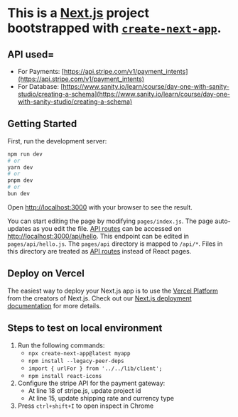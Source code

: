 # This is a [Next.js](https://nextjs.org/) project bootstrapped with [`create-next-app`](https://github.com/vercel/next.js/tree/canary/packages/create-next-app).

## API used=
- For Payments: [https://api.stripe.com/v1/payment_intents](https://api.stripe.com/v1/payment_intents)
- For Database: [https://www.sanity.io/learn/course/day-one-with-sanity-studio/creating-a-schema](https://www.sanity.io/learn/course/day-one-with-sanity-studio/creating-a-schema)

## Getting Started
First, run the development server:

```bash
npm run dev
# or
yarn dev
# or
pnpm dev
# or
bun dev
```
Open [http://localhost:3000](http://localhost:3000) with your browser to see the result.

You can start editing the page by modifying `pages/index.js`. The page auto-updates as you edit the file. [API routes](https://nextjs.org/docs/api-routes/introduction) can be accessed on [http://localhost:3000/api/hello](http://localhost:3000/api/hello). This endpoint can be edited in `pages/api/hello.js`. The `pages/api` directory is mapped to `/api/*`. Files in this directory are treated as [API routes](https://nextjs.org/docs/api-routes/introduction) instead of React pages.

## Deploy on Vercel
The easiest way to deploy your Next.js app is to use the [Vercel Platform](https://vercel.com/new?utm_medium=default-template&filter=next.js&utm_source=create-next-app&utm_campaign=create-next-app-readme) from the creators of Next.js. Check out our [Next.js deployment documentation](https://nextjs.org/docs/deployment) for more details.

## Steps to test on local environment
1. Run the following commands:
    - `npx create-next-app@latest myapp`
    - `npm install --legacy-peer-deps`
    - `import { urlFor } from '../../lib/client';`
    - `npm install react-icons`
2. Configure the stripe API for the payment gateway:
    - At line 18 of stripe.js, update project id
    - At line 15, update shipping rate and currency type
3. Press `ctrl+shift+I` to open inspect in Chrome